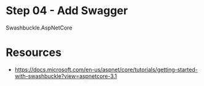 # Step 04 - Add Swagger

Swashbuckle.AspNetCore

# Resources
- https://docs.microsoft.com/en-us/aspnet/core/tutorials/getting-started-with-swashbuckle?view=aspnetcore-3.1